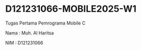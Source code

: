 # D121231066-MOBILE2025-W1
Tugas Pertama Pemrograma Mobile C

Nama : Muh. Al Haritsa

NIM : D121231066
